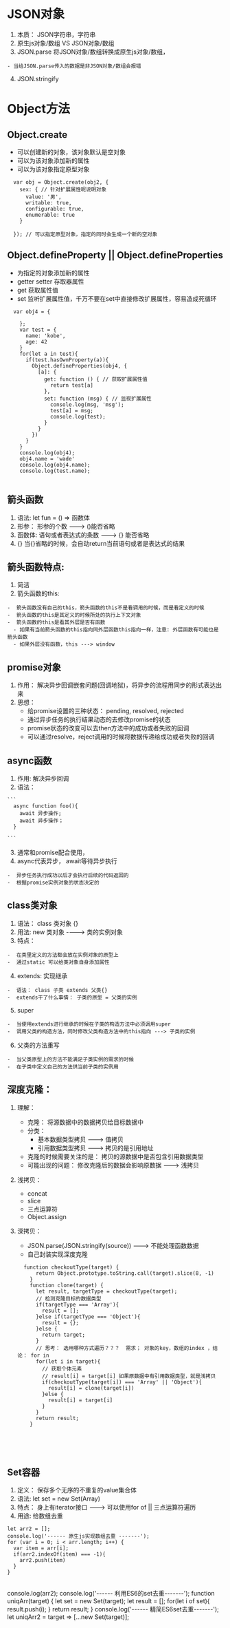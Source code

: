 # JSON对象
  1. 本质： JSON字符串，字符串
  2. 原生js对象/数组 VS JSON对象/数组
  3. JSON.parse 将JSON对象/数组转换成原生js对象/数组， 

    - 当给JSON.parse传入的数据是非JSON对象/数组会报错
  4. JSON.stringify


# Object方法
## Object.create
  -  可以创建新的对象，该对象默认是空对象
  -  可以为该对象添加新的属性
  -  可以为该对象指定原型对象
  ```angular2html
    var obj = Object.create(obj2, {
      sex: { // 针对扩展属性呢说明对象
        value: '男',
        writable: true,
        configurable: true,
        enumerable: true
      }
  
    }); // 可以指定原型对象，指定的同时会生成一个新的空对象
  ```

## Object.defineProperty || Object.defineProperties
  -  为指定的对象添加新的属性
  -  getter setter 存取器属性
  -  get  获取属性值 
  -  set  监听扩展属性值，千万不要在set中直接修改扩展属性，容易造成死循环
  ```angular2html
    var obj4 = {
        
      };
      var test = {
        name: 'kobe',
        age: 42
      }
      for(let a in test){
        if(test.hasOwnProperty(a)){
          Object.defineProperties(obj4, {
            [a]: {
              get: function () { // 获取扩展属性值
                return test[a]
              },
              set: function (msg) { // 监视扩展属性
                console.log(msg, 'msg');
                test[a] = msg;
                console.log(test);
              }
            }
          })
        }
      }
      console.log(obj4);
      obj4.name = 'wade'
      console.log(obj4.name);
      console.log(test.name);

  
  ```


## 箭头函数
  1. 语法: let fun = () => 函数体
  2. 形参： 形参的个数 ---> ()能否省略
  3. 函数体: 语句或者表达式的条数 ---> {} 能否省略
  4. {} 当{}省略的时候，会自动return当前语句或者是表达式的结果
## 箭头函数特点:
  1. 简洁
  2. 箭头函数的this:

    -  箭头函数没有自己的this，箭头函数的this不是看调用的时候，而是看定义的时候
    -  箭头函数的this是其定义的时候所处的执行上下文对象
    -  箭头函数的this是看其外层是否有函数
      - 如果有当前箭头函数的this指向同外层函数this指向一样，注意: 外层函数有可能也是箭头函数
      - 如果外层没有函数，this ---> window

## promise对象
  1. 作用： 解决异步回调嵌套问题(回调地狱)，将异步的流程用同步的形式表达出来
  2. 思想：
     -  给promise设置的三种状态： pending, resolved, rejected
     -  通过异步任务的执行结果动态的去修改promise的状态
     -  promise状态的改变可以去then方法中的成功或者失败的回调
     -  可以通过resolve，reject调用的时候将数据传递给成功或者失败的回调
     
## async函数
  1. 作用: 解决异步回调
  2. 语法：

    ```
      async function foo(){
        await 异步操作;
        await 异步操作；
      }
    
    ```
  3. 通常和promise配合使用，
  4. async代表异步， await等待异步执行

    -  异步任务执行成功以后才会执行后续的代码返回的
    -  根据promise实例对象的状态决定的

## class类对象
  1. 语法： class 类对象 {}
  2. 用法: new 类对象 ----> 类的实例对象
  3. 特点：

    -  在类里定义的方法都会放在实例对象的原型上
    -  通过static 可以给类对象自身添加属性
  4. extends: 实现继承

    -  语法： class 子类 extends 父类{}
    -  extends干了什么事情： 子类的原型 = 父类的实例
  5. super

    -  当使用extends进行继承的时候在子类的构造方法中必须调用super
    -  调用父类的构造方法，同时修改父类构造方法中的this指向 ---> 子类的实例
  6. 父类的方法重写

    -  当父类原型上的方法不能满足子类实例的需求的时候
    -  在子类中定义自己的方法供当前子类的实例用

## 深度克隆：
  1. 理解：
     -  克隆： 将源数据中的数据拷贝给目标数据中
     -  分类：
        -  基本数据类型拷贝 ---> 值拷贝
        -  引用数据类型拷贝 ---> 拷贝的是引用地址
     -  克隆的时候需要关注的是： 拷贝的源数据中是否包含引用数据类型
     -  可能出现的问题： 修改克隆后的数据会影响原数据 ---> 浅拷贝
  2. 浅拷贝：
      -  concat
      -  slice
      -  三点运算符
      -  Object.assign
  3. 深拷贝：
      -  JSON.parse(JSON.stringify(source)) ---> 不能处理函数数据
      -  自己封装实现深度克隆
      ```
        function checkoutType(target) {
            return Object.prototype.toString.call(target).slice(8, -1)
          }
          function clone(target) {
            let result, targetType = checkoutType(target);
            // 检测克隆目标的数据类型
            if(targetType === 'Array'){
              result = [];
            }else if(targetType === 'Object'){
              result = {};
            }else {
              return target;
            }
            // 思考： 选用哪种方式遍历？？？  需求； 对象的key，数组的index ，结论： for in
            for(let i in target){
              // 获取个体元素
              // result[i] = target[i] 如果原数据中有引用数据类型，就是浅拷贝
              if(checkoutType(target[i]) === 'Array' || 'Object'){
                result[i] = clone(target[i])
              }else {
                result[i] = target[i]
              }
            }
            return result;
          }
      ```


      ```


​      
## Set容器
  1. 定义： 保存多个无序的不重复的value集合体
  2. 语法: let set = new Set(Array)
  3. 特点： 身上有iterator接口 ---> 可以使用for of || 三点运算符遍历
  4. 用途: 给数组去重

    let arr2 = [];
    console.log('------ 原生js实现数组去重 -------');
    for (var i = 0; i < arr.length; i++) {
      var item = arr[i];
      if(arr2.indexOf(item) === -1){
        arr2.push(item)
      }
    }


​    
    console.log(arr2);
    console.log('------ 利用ES6的set去重-------');
    function uniqArr(target) {
      let set = new Set(target);
      let result = [];
      for(let i of set){
        result.push(i);
      }
      return result;
    }
    console.log('------ 精简ES6set去重-------');
    let uniqArr2 = target => [...new Set(target)];


​    
